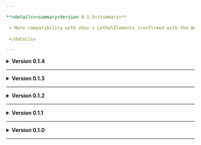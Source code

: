 ```yaml
---

**<details><summary>Version 0.1.5</summary>**

 - More compatibility with v0xx's LethalElements (confirmed with the Beta version).
 
 </details>

---
```


**<details><summary>Version 0.1.4</summary>**

 - Removed collision on a puddle.
 
 </details>

---

**<details><summary>Version 0.1.3</summary>**

 - Added scaffolding near fire exit.
 - Dust storm effect now resumes when exiting fire exit.
 
 </details>

---

**<details><summary>Version 0.1.2</summary>**

 - Update to README.
 - Added Moon_Day_Speed_Multiplier_Patcher and AutoScroll as dependencies.
 - Converted terrain to mesh to fix graphical issues (Thanks Voxx!)
 - Type faster on the keyboards!
 
 </details>

---

**<details><summary>Version 0.1.1</summary>**

 - Added JLL as a dependeny.
 
 </details>

---

**<details><summary>Version 0.1.0</summary>**

 - Initial standalone upload.
 
 </details>
 
---

